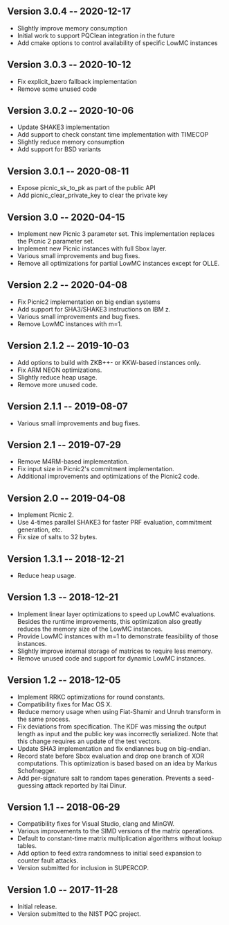 Version 3.0.4 -- 2020-12-17
---------------------------

* Slightly improve memory consumption
* Initial work to support PQClean integration in the future
* Add cmake options to control availability of specific LowMC instances

Version 3.0.3 -- 2020-10-12
---------------------------

* Fix explicit_bzero fallback implementation
* Remove some unused code

Version 3.0.2 -- 2020-10-06
---------------------------

* Update SHAKE3 implementation
* Add support to check constant time implementation with TIMECOP
* Slightly reduce memory consumption
* Add support for BSD variants

Version 3.0.1 -- 2020-08-11
---------------------------

* Expose picnic_sk_to_pk as part of the public API
* Add picnic_clear_private_key to clear the private key

Version 3.0 -- 2020-04-15
-------------------------

* Implement new Picnic 3 parameter set. This implementation replaces the Picnic 2 parameter set.
* Implement new Picnic instances with full Sbox layer.
* Various small improvements and bug fixes.
* Remove all optimizations for partial LowMC instances except for OLLE.

Version 2.2 -- 2020-04-08
---------------------------

* Fix Picnic2 implementation on big endian systems
* Add support for SHA3/SHAKE3 instructions on IBM z.
* Various small improvements and bug fixes.
* Remove LowMC instances with m=1.

Version 2.1.2 -- 2019-10-03
---------------------------

* Add options to build with ZKB++- or KKW-based instances only.
* Fix ARM NEON optimizations.
* Slightly reduce heap usage.
* Remove more unused code.

Version 2.1.1 -- 2019-08-07
---------------------------

* Various small improvements and bug fixes.

Version 2.1 -- 2019-07-29
-------------------------

* Remove M4RM-based implementation.
* Fix input size in Picnic2's commitment implementation.
* Additional improvements and optimizations of the Picnic2 code.

Version 2.0 -- 2019-04-08
-------------------------

* Implement Picnic 2.
* Use 4-times parallel SHAKE3 for faster PRF evaluation, commitment generation, etc.
* Fix size of salts to 32 bytes.

Version 1.3.1 -- 2018-12-21
---------------------------

* Reduce heap usage.

Version 1.3 -- 2018-12-21
-------------------------

* Implement linear layer optimizations to speed up LowMC evaluations. Besides the runtime improvements, this optimization also greatly reduces the memory size of the LowMC instances.
* Provide LowMC instances with m=1 to demonstrate feasibility of those instances.
* Slightly improve internal storage of matrices to require less memory.
* Remove unused code and support for dynamic LowMC instances.

Version 1.2 -- 2018-12-05
-------------------------

* Implement RRKC optimizations for round constants.
* Compatibility fixes for Mac OS X.
* Reduce memory usage when using Fiat-Shamir and Unruh transform in the same process.
* Fix deviations from specification. The KDF was missing the output length as input and the public key was incorrectly serialized. Note that this change requires an update of the test vectors.
* Update SHA3 implementation and fix endiannes bug on big-endian.
* Record state before Sbox evaluation and drop one branch of XOR computations. This optimization is based based on an idea by Markus Schofnegger.
* Add per-signature salt to random tapes generation. Prevents a seed-guessing attack reported by Itai Dinur.

Version 1.1 -- 2018-06-29
-------------------------

* Compatibility fixes for Visual Studio, clang and MinGW.
* Various improvements to the SIMD versions of the matrix operations.
* Default to constant-time matrix multiplication algorithms without lookup tables.
* Add option to feed extra randomness to initial seed expansion to counter fault attacks.
* Version submitted for inclusion in SUPERCOP.

Version 1.0 -- 2017-11-28
-------------------------

* Initial release.
* Version submitted to the NIST PQC project.
